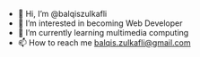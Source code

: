 - 👋 Hi, I’m @balqiszulkafli
- 👀 I’m interested in becoming Web Developer
- 🌱 I’m currently learning multimedia computing
- 📫 How to reach me balqis.zulkafli@gmail.com

<!---
balqiszulkafli/balqiszulkafli is a ✨ special ✨ repository because its `README.md` (this file) appears on your GitHub profile.
You can click the Preview link to take a look at your changes.
--->
